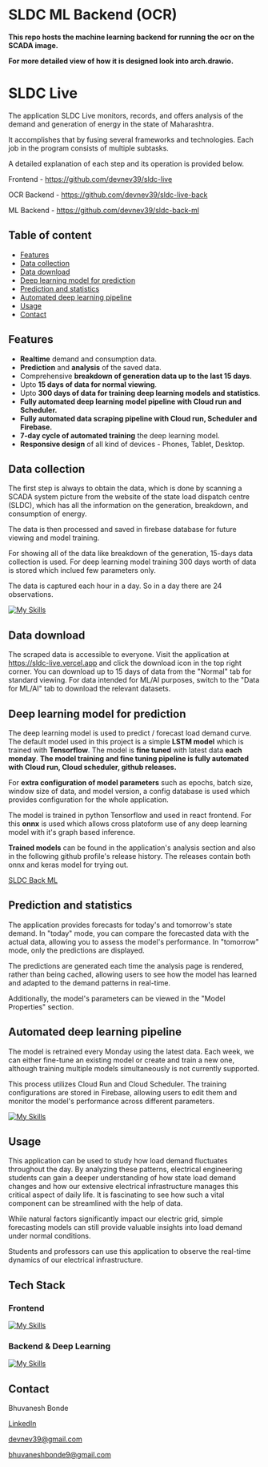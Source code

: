 # SLDC ML Backend (OCR)

**This repo hosts the machine learning backend for running the ocr on the SCADA image.**

**For more detailed view of how it is designed look into arch.drawio.**

# SLDC Live
The application SLDC Live monitors, records, and offers analysis of the demand and generation of energy in the state of Maharashtra.

It accomplishes that by fusing several frameworks and technologies. Each job in the program consists of multiple subtasks.

A detailed explanation of each step and its operation is provided below.

Frontend - https://github.com/devnev39/sldc-live

OCR Backend - https://github.com/devnev39/sldc-live-back

ML Backend - https://github.com/devnev39/sldc-back-ml
## Table of content

- [Features](#Features)
- [Data collection](#Data-collection)
- [Data download](#Data-download)
- [Deep learning model for prediction](#Deep-learning-model-for-prediction)
- [Prediction and statistics](#Prediction-and-statistics)
- [Automated deep learning pipeline](#Automated-deep-learning-pipeline)
- [Usage](#Usage)
- [Contact](#Contact)

## Features
- **Realtime** demand and consumption data.
- **Prediction** and **analysis** of the saved data.
- Comprehensive **breakdown of generation data up to the last 15 days**.
- Upto **15 days of data for normal viewing**.
- Upto **300 days of data for training deep learning models and statistics**.
- **Fully automated deep learning model pipeline with Cloud run and Scheduler.**
- **Fully automated data scraping pipeline with Cloud run, Scheduler and Firebase.**
- **7-day cycle of automated training** the deep learning model.
- **Responsive design** of all kind of devices - Phones, Tablet, Desktop.


## Data collection

The first step is always to obtain the data, which is done by scanning a SCADA system picture from the website of the state load dispatch centre (SLDC), which has all the information on the generation, breakdown, and consumption of energy.

The data is then processed and saved in firebase database for future viewing and model training.

For showing all of the data like breakdown of the generation, 15-days data collection is used. For deep learning model training 300 days worth of data is stored which inclued few parameters only.

The data is captured each hour in a day. So in a day there are 24 observations. 

[![My Skills](https://skillicons.dev/icons?i=firebase,gcp,docker)](https://skillicons.dev)

## Data download
The scraped data is accessible to everyone. Visit the application at https://sldc-live.vercel.app and click the download icon in the top right corner. You can download up to 15 days of data from the "Normal" tab for standard viewing. For data intended for ML/AI purposes, switch to the "Data for ML/AI" tab to download the relevant datasets.
## Deep learning model for prediction

The deep learning model is used to predict / forecast load demand curve. The default model used in this project is a simple **LSTM model** which is trained with **Tensorflow**. The model is **fine tuned** with latest data **each monday**. **The model training and fine tuning pipeline is fully automated with Cloud run, Cloud scheduler, github releases.**

For **extra configuration of model parameters** such as epochs, batch size, window size of data, and model version, a config database is used which provides configuration for the whole application.

The model is trained in python Tensorflow and used in react frontend. For this **onnx** is used which allows cross platoform use of any deep learning model with it's graph based inference.

**Trained models** can be found in the application's analysis section and also in the following github profile's release history. The releases contain both onnx and keras model for trying out.

[SLDC Back ML](https://www.github.com/devnev39/sldc-back-ml)
## Prediction and statistics

The application provides forecasts for today's and tomorrow's state demand. In "today" mode, you can compare the forecasted data with the actual data, allowing you to assess the model's performance. In "tomorrow" mode, only the predictions are displayed.

The predictions are generated each time the analysis page is rendered, rather than being cached, allowing users to see how the model has learned and adapted to the demand patterns in real-time.

Additionally, the model's parameters can be viewed in the "Model Properties" section.


## Automated deep learning pipeline

The model is retrained every Monday using the latest data. Each week, we can either fine-tune an existing model or create and train a new one, although training multiple models simultaneously is not currently supported.

This process utilizes Cloud Run and Cloud Scheduler. The training configurations are stored in Firebase, allowing users to edit them and monitor the model's performance across different parameters.

[![My Skills](https://skillicons.dev/icons?i=firebase,gcp,docker,tensorflow)](https://skillicons.dev)
## Usage

This application can be used to study how load demand fluctuates throughout the day. By analyzing these patterns, electrical engineering students can gain a deeper understanding of how state load demand changes and how our extensive electrical infrastructure manages this critical aspect of daily life. It is fascinating to see how such a vital component can be streamlined with the help of data.

While natural factors significantly impact our electric grid, simple forecasting models can still provide valuable insights into load demand under normal conditions.

Students and professors can use this application to observe the real-time dynamics of our electrical infrastructure.
## Tech Stack

### Frontend

[![My Skills](https://skillicons.dev/icons?i=react,redux,vite,githubactions)](https://skillicons.dev)


### Backend & Deep Learning

[![My Skills](https://skillicons.dev/icons?i=fastapi,firebase,gcp,tensorflow,docker,github)](https://skillicons.dev)
## Contact

Bhuvanesh Bonde

[LinkedIn](https://linkedin.com/in/bhuvanesh-bonde)

devnev39@gmail.com

bhuvaneshbonde9@gmail.com


